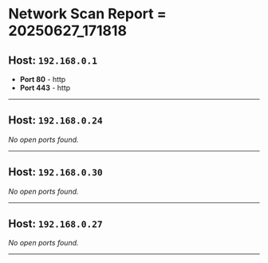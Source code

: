 # Network Scan Report = 20250627_171818

## Host: `192.168.0.1`
- **Port 80** - http
- **Port 443** - http

---

## Host: `192.168.0.24`
*No open ports found.*

---

## Host: `192.168.0.30`
*No open ports found.*

---

## Host: `192.168.0.27`
*No open ports found.*

---

